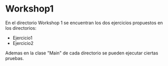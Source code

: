 # Workshop1

En el directorio Workshop 1 se encuentran los dos ejercicios propuestos en los directorios:
  - Ejercicio1
  - Ejercicio2

Ademas en la clase "Main" de cada directorio se pueden ejecutar ciertas pruebas.
